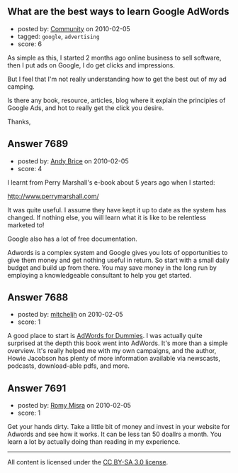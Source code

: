 ## What are the best ways to learn Google AdWords

- posted by: [Community](https://stackexchange.com/users/-1/-1-community) on 2010-02-05
- tagged: `google`, `advertising`
- score: 6

As simple as this, I started 2 months ago online business to sell software, then I put ads on Google, I do get clicks and impressions.

But I feel that I'm not really understanding how to get the best out of my ad camping.

Is there any book, resource, articles, blog where it explain the principles of Google Ads, and hot to really get the click you desire.

Thanks, 


## Answer 7689

- posted by: [Andy Brice](https://stackexchange.com/users/-1/2322-andy-brice) on 2010-02-05
- score: 4

<p>I learnt from Perry Marshall's e-book about 5 years ago when I started:</p>

<p><a href="http://www.perrymarshall.com/" rel="nofollow">http://www.perrymarshall.com/</a></p>

<p>It was quite useful. I assume they have kept it up to date as the system has changed. If nothing else, you will learn what it is like to be relentless marketed to!</p>

<p>Google also has a lot of free documentation.</p>

<p>Adwords is a complex system and Google gives you lots of opportunities to give them money and get nothing useful in return. So start with a small daily budget and build up from there. You may save money in the long run by employing a knowledgeable consultant to help you get started.</p>



## Answer 7688

- posted by: [mitcheljh](https://stackexchange.com/users/-1/2195-mitcheljh) on 2010-02-05
- score: 1

<p>A good place to start is <a href="http://rads.stackoverflow.com/amzn/click/0470152524" rel="nofollow">AdWords for Dummies</a>.  I was actually quite surprised at the depth this book went into AdWords.  It's more than a simple overview.  It's really helped me with my own campaigns, and the author, Howie Jacobson has plenty of more information available via newscasts, podcasts, download-able pdfs, and more.</p>



## Answer 7691

- posted by: [Romy Misra](https://stackexchange.com/users/-1/2079-romy-misra) on 2010-02-05
- score: 1

Get your hands dirty. Take a little bit of money and invest in your website for Adwords and see how it works. It can be less tan 50 doallrs a month. You learn a lot by actually doing than reading in my experience.



---

All content is licensed under the [CC BY-SA 3.0 license](https://creativecommons.org/licenses/by-sa/3.0/).
